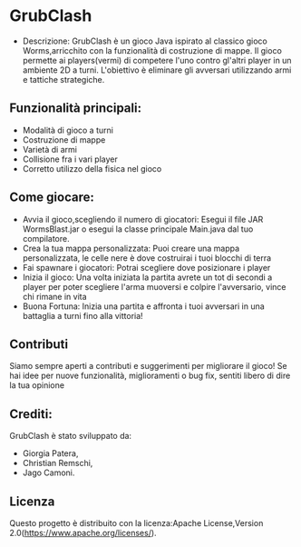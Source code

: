 # GrubClash

* Descrizione:
GrubClash &egrave; un gioco Java ispirato al classico gioco Worms,arricchito con la funzionalit&agrave; di costruzione di mappe. Il gioco permette ai players(vermi) di competere l'uno contro gl'altri player in un ambiente 2D a turni. L'obiettivo &egrave; eliminare gli avversari utilizzando armi e tattiche strategiche.
## Funzionalit&agrave; principali:

- Modalit&agrave; di gioco a turni
- Costruzione di mappe
- Variet&agrave; di armi
- Collisione fra i vari player
- Corretto utilizzo della fisica nel gioco

## Come giocare:

- Avvia il gioco,scegliendo il numero di giocatori:
    Esegui il file JAR WormsBlast.jar o esegui la classe principale Main.java dal tuo compilatore.
- Crea la tua mappa personalizzata:
    Puoi creare una mappa personalizzata, le celle nere &egrave; dove costruirai i tuoi blocchi di terra
- Fai spawnare i giocatori:
    Potrai scegliere dove posizionare i player
- Inizia il gioco:
    Una volta iniziata la partita avrete un tot di secondi a player per poter scegliere l'arma muoversi e colpire l'avversario, vince chi rimane in vita
- Buona Fortuna:
    Inizia una partita e affronta i tuoi avversari in una battaglia a turni fino alla vittoria!

## Contributi
Siamo sempre aperti a contributi e suggerimenti per migliorare il gioco! Se hai idee per nuove funzionalit&agrave;, miglioramenti o bug fix, sentiti libero di dire la tua opinione
## Crediti:
GrubClash &egrave; stato sviluppato da:
- Giorgia Patera,
- Christian Remschi,
- Jago Camoni.

 ## Licenza
Questo progetto &egrave; distribuito con la licenza:Apache License,Version 2.0(https://www.apache.org/licenses/).
